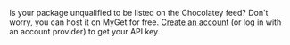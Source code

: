Is your package unqualified to be listed on the Chocolatey feed? Don't worry, you can host it on MyGet for free.  [Create an account](https://www.myget.org/Account/Login) (or log in with an account provider) to get your API key.